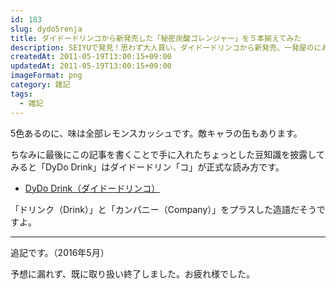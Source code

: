 ```yaml
---
id: 183
slug: dydo5renja
title: ダイドードリンコから新発売した「秘密炭酸ゴレンジャー」を５本揃えてみた
description: SEIYUで発見！思わず大人買い。ダイドードリンコから新発売、一発屋のにおいが漂う「秘密炭酸ゴレンジャー」です。
createdAt: 2011-05-19T13:00:15+09:00
updatedAt: 2011-05-19T13:00:15+09:00
imageFormat: png
category: 雑記
tags:
  - 雑記
---
```


5色あるのに、味は全部レモンスカッシュです。敵キャラの缶もあります。

<app-photo-image article-id="183" img-file-name="daido_5renja_1.jpg" caption="秘密炭酸ゴレンジャーを5本揃えたみた"></app-photo-image>

<app-photo-image article-id="183" img-file-name="daido_5renja_2.jpg" caption="敵キャラもいました"></app-photo-image>

ちなみに最後にこの記事を書くことで手に入れたちょっとした豆知識を披露してみると「DyDo Drink」はダイドードリン<span class="b">「コ」</span>が正式な読み方です。

* <a href="http://www.dydo.co.jp/index.html" target="_blank" rel="noopener">DyDo Drink（ダイドードリンコ）</a>

「ドリンク（Drink）」と「カンパニー（Company）」をプラスした造語だそうですよ。

* * *

追記です。（2016年5月）

予想に漏れず、既に取り扱い終了しました。お疲れ様でした。
